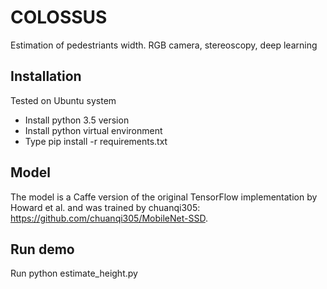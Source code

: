 # COLOSSUS
Estimation of pedestriants width. RGB camera, stereoscopy, deep learning

## Installation
Tested on Ubuntu system
- Install python 3.5 version
- Install python virtual environment
- Type pip install -r requirements.txt

## Model
The model is a Caffe version of the original TensorFlow implementation
 by Howard et al. and was trained by chuanqi305:
  https://github.com/chuanqi305/MobileNet-SSD.

## Run demo
Run python estimate_height.py
